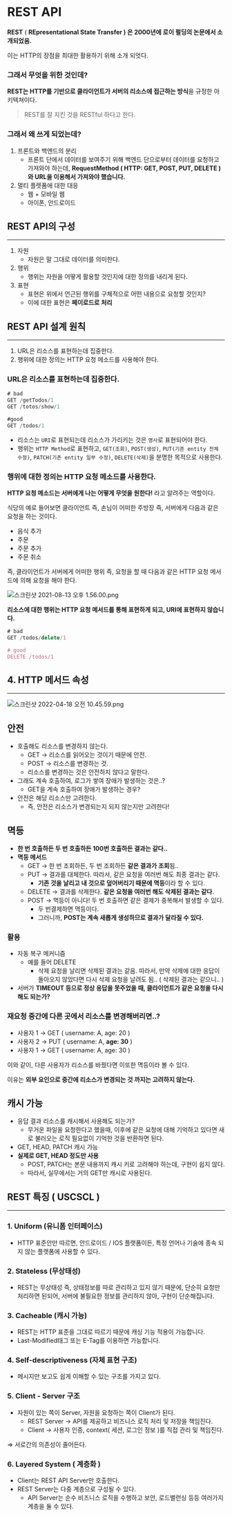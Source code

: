 # REST API

**REST** ( **REpresentational State Transfer ) 은 2000년에 로이 펄딩의 논문에서 소개되었음.**

이는 HTTP의 장점을 최대한 활용하기 위해 소개 되엇다.

### 그래서 무엇을 위한 것인데?

**REST는 HTTP를 기반으로 클라이언트가 서버의 리소스에 접근하는 방식**을 규정한 아키텍쳐이다.

> REST를 잘 지킨 것을 RESTful 하다고 한다.

### 그래서 왜 쓰게 되었는데?

1. 프론트와 백엔드의 분리
   - 프론트 단에서 데이터를 보여주기 위해 백엔드 단으로부터 데이터를 요청하고 가져와야 하는데, **RequestMethod ( HTTP: GET, POST, PUT, DELETE )와 URL을 이용해서 가져와야 했습니다.**
2. 멀티 플렛폼에 대한 대응
   - 웹 + 모바일 웹
   - 아이폰, 안드로이드

## REST API의 구성

---

1. 자원
   - 자원은 말 그대로 데이터를 의미한다.
2. 행위
   - 행위는 자원을 어떻게 활용할 것인지에 대한 정의를 내리게 된다.
3. 표현
   - 표현은 위에서 언근된 행위를 구체적으로 어떤 내용으로 요청할 것인지?
   - 이에 대한 표현은 **페이로드로 처리**

## REST API 설계 원칙

---

1. URL은 리소스를 표현하는데 집중한다.
2. 행위에 대한 정의는 HTTP 요청 메소드를 사용해야 한다.

### URL은 리소스를 표현하는데 집중한다.

```jsx
# bad
GET /getTodos/1
GET /totos/show/1

#good
GET /todos/1
```

- 리소스는 `URI`로 표현되는데 리소스가 가리키는 것은 `명사`로 표현되어야 한다.
- 행위는 `HTTP Method`로 표현하고, `GET(조회)`, `POST(생성)`, `PUT(기존 entity 전체 수정)`, `PATCH(기존 entity 일부 수정)`, `DELETE(삭제)`을 분명한 목적으로 사용한다.

### 행위에 대한 정의는 HTTP 요청 메소드를 사용한다.

**HTTP 요청 메소드는 서버에게 나는 어떻게 무엇을 원한다!** 라고 알려주는 역할이다.

식당의 예로 들어보면 클라이언트 즉, 손님이 어떠한 주방장 즉, 서버에게 다음과 같은 요청을 하는 것이다.

- 음식 추가
- 주문
- 주문 추가
- 주문 취소

즉, 클라이언트가 서버에게 어떠한 행위 즉, 요청을 할 때 다음과 같은 HTTP 요청 메서드에 의해 요청을 해야 한다.

![스크린샷 2021-08-13 오후 1.56.00.png](https://s3.us-west-2.amazonaws.com/secure.notion-static.com/dad24067-6e40-4019-bb47-f48241a99f7b/%E1%84%89%E1%85%B3%E1%84%8F%E1%85%B3%E1%84%85%E1%85%B5%E1%86%AB%E1%84%89%E1%85%A3%E1%86%BA_2021-08-13_%E1%84%8B%E1%85%A9%E1%84%92%E1%85%AE_1.56.00.png?X-Amz-Algorithm=AWS4-HMAC-SHA256&X-Amz-Content-Sha256=UNSIGNED-PAYLOAD&X-Amz-Credential=AKIAT73L2G45EIPT3X45%2F20221002%2Fus-west-2%2Fs3%2Faws4_request&X-Amz-Date=20221002T051429Z&X-Amz-Expires=86400&X-Amz-Signature=9e6a9881eb64f062d99e0b8f6eb4f776ce6171e6c4ce889b2335595ef6774f9f&X-Amz-SignedHeaders=host&response-content-disposition=filename%20%3D%22%25E1%2584%2589%25E1%2585%25B3%25E1%2584%258F%25E1%2585%25B3%25E1%2584%2585%25E1%2585%25B5%25E1%2586%25AB%25E1%2584%2589%25E1%2585%25A3%25E1%2586%25BA%25202021-08-13%2520%25E1%2584%258B%25E1%2585%25A9%25E1%2584%2592%25E1%2585%25AE%25201.56.00.png%22&x-id=GetObject)

**리소스에 대한 행위는 HTTP 요청 메서드를 통해 표현하게 되고, URI에 표현하지 않습니다.**

```jsx
# bad
GET /todos/delete/1

# good
DELETE /todos/1
```

## 4. HTTP 메서드 속성

---

![스크린샷 2022-04-18 오전 10.45.59.png](https://s3.us-west-2.amazonaws.com/secure.notion-static.com/1be0022f-0412-4736-a38b-88df59e4ee18/%E1%84%89%E1%85%B3%E1%84%8F%E1%85%B3%E1%84%85%E1%85%B5%E1%86%AB%E1%84%89%E1%85%A3%E1%86%BA_2022-04-18_%E1%84%8B%E1%85%A9%E1%84%8C%E1%85%A5%E1%86%AB_10.45.59.png?X-Amz-Algorithm=AWS4-HMAC-SHA256&X-Amz-Content-Sha256=UNSIGNED-PAYLOAD&X-Amz-Credential=AKIAT73L2G45EIPT3X45%2F20221002%2Fus-west-2%2Fs3%2Faws4_request&X-Amz-Date=20221002T051450Z&X-Amz-Expires=86400&X-Amz-Signature=95c4f2cf3fdc9b3a34f16849831af40b845d4adc625a7cf238ba52229bb6807c&X-Amz-SignedHeaders=host&response-content-disposition=filename%20%3D%22%25E1%2584%2589%25E1%2585%25B3%25E1%2584%258F%25E1%2585%25B3%25E1%2584%2585%25E1%2585%25B5%25E1%2586%25AB%25E1%2584%2589%25E1%2585%25A3%25E1%2586%25BA%25202022-04-18%2520%25E1%2584%258B%25E1%2585%25A9%25E1%2584%258C%25E1%2585%25A5%25E1%2586%25AB%252010.45.59.png%22&x-id=GetObject)

## 안전

- 호출해도 리소스를 변경하지 않는다.
  - GET → 리소스를 읽어오는 것이기 때문에 안전.
  - POST → 리소스를 변경하는 것.
  - 리소스를 변경하는 것은 안전하지 않다고 말한다.
- 그래도 계속 호출하여, 로그가 쌓여 장애가 발생하는 것은..?
  - GET을 계속 호출하여 장애가 발생하는 경우?
- 안전은 해당 리소스만 고려한다.
  - 즉, 안전은 리소스가 변경되는지 되지 않는지만 고려한다!

## 멱등

- **한 번 호출하든 두 번 호출하든 100번 호출하든 결과는 같다..**
- **멱등 메서드**
  - GET → 한 번 조회하든, 두 번 조회하든 **같은 결과가 조회**됨..
  - PUT → 결과를 대체한다. 따라서, 같은 요청을 여러번 해도 최종 결과는 같다.
    - **기존 것을 날리고 내 것으로 덮어버리기 때문에 멱등**이라 할 수 있다.
  - DELETE → 결과를 삭제한다. **같은 요청을 여러번 해도 삭제된 결과는 같다**.
  - POST → 멱등이 아니다! 두 번 호출하면 같은 결제가 중복해서 발생할 수 있다.
    - 두 번결제하면 멱등이다.
    - 그러니까, **POST는 계속 새롭게 생성하므로 결과가 달라질 수 있다.**

### **활용**

- 자동 복구 메커니즘
  - 예를 들어 DELETE
    - 삭제 요청을 날리면 삭제된 결과는 같음. 따라서, 만약 삭제에 대한 응답이 돌아오지 않았다면 다시 삭제 요청을 날려도 됨.. ( 삭제된 결과는 같으니.. )
- 서버가 **TIMEOUT 등으로 정상 응답을 못주었을 때, 클라이언트가 같은 요청을 다시 해도 되는가?**

### **재요청 중간에 다른 곳에서 리소스를 변경해버리면..?**

- 사용자 1 → GET ( username: A, age: 20 )
- 사용자 2 → PUT ( username: A, **age: 30** )
- 사용자 1 → GET ( username: A, age: 30 )

이와 같이, 다른 사용자가 리소스를 바꿨다면 이또한 멱등이라 볼 수 있다.

이유는 **외부 요인으로 중간에 리소스가 변경되는 것 까지는 고려하지 않는다.**

## 캐시 가능

- 응답 결과 리소스를 캐시해서 사용해도 되는가?
  - 무거운 파일을 요청한다고 했을때, 이후에 같은 요청에 대해 기억하고 있다면 새로 불러오는 로직 필요없이 기억한 것을 반환하면 된다.
- GET, HEAD, PATCH 캐시 가능
- **실제로 GET, HEAD 정도만 사용**
  - POST, PATCH는 본문 내용까지 캐시 키로 고려해야 하는데, 구현이 쉽지 않다.
  - 따라서, 실무에서는 거의 GET만 캐시로 사용된다.

## REST 특징 ( USCSCL )

---

### 1. Uniform (유니폼 인터페이스)

- HTTP 표준안만 따르면, 안드로이드 / IOS 플랫폼이든, 특정 언어나 기술에 종속 되지 않는 플랫폼에 사용할 수 있다.

### 2. Stateless (무상태성)

- REST는 무상태성 즉, 상태정보를 따로 관리하고 있지 않기 때문에, 단순히 요청만 처리하면 된되어, 서버에 불필요한 정보를 관리하지 않아, 구현이 단순해집니다.

### 3. Cacheable (캐시 가능)

- REST는 HTTP 표준을 그대로 따르기 때문에 캐싱 기능 적용이 가능합니다.
- Last-Modified태그 또는 E-Tag를 이용하면 가능합니다.

### 4. Self-descriptiveness (자체 표현 구조)

- 메시지만 보고도 쉽게 이해할 수 있는 구조를 가지고 있다.

### 5. Client - Server 구조

- 자원이 있는 쪽이 Server, 자원을 요청하는 쪽이 Client가 된다.
  - REST Server → API를 제공하고 비즈니스 로직 처리 및 저장을 책임진다.
  - Client → 사용자 인증, context( 세션, 로그인 정보 )를 직접 관리 및 책임진다.

⇒ 서로간의 의존성이 줄어든다.

### 6. Layered System ( 계층화 )

- Client는 REST API Server만 호출한다.
- REST Server는 다중 계층으로 구성될 수 있다.
  - API Server는 순수 비즈니스 로직을 수행하고 보안, 로드밸런싱 등등 여러가지 계층을 둘 수 있다.
